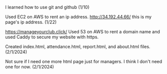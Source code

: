 I learned how to use git and github (1/10)

Used EC2 on AWS to rent an ip address.
http://34.192.44.66/ this is my page's ip address. (1/22)

https://manageyourclub.click/
Used 53 on AWS to rent a domain name and used Caddy to secure my website with https.

Created index.html, attendance.html, report.html, and about.html files. (2/1/2024)

Not sure if I need one more html page just for managers. I think I don't need one for now. (2/1/2024)
